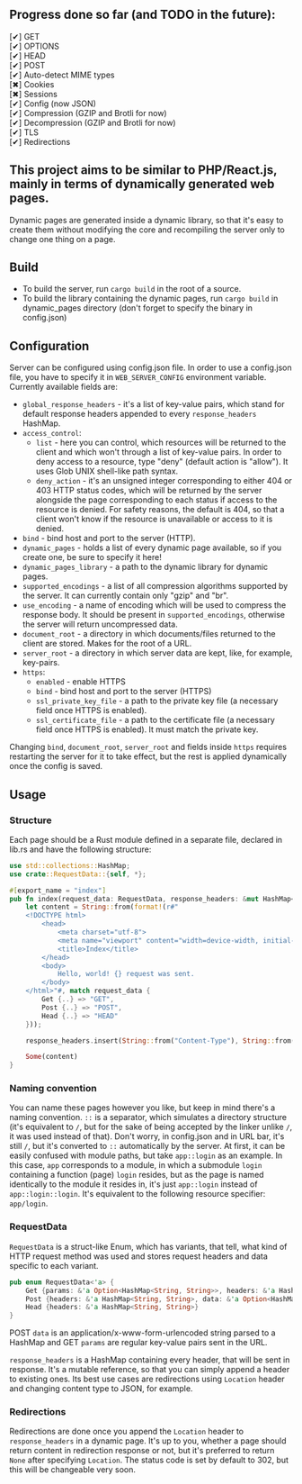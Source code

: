 ## Progress done so far (and TODO in the future):
[✔]   	GET<br>
[✔]   	OPTIONS<br>
[✔]   	HEAD<br>
[✔]   	POST<br>
[✔]	Auto-detect MIME types<br>
[✖]		Cookies<br>
[✖]		Sessions<br>
[✔]	Config (now JSON)<br>
[✔]     Compression (GZIP and Brotli for now)<br>
[✔]     Decompression (GZIP and Brotli for now)<br>
[✔]		TLS<br>
[✔]	Redirections<br>

## This project aims to be similar to PHP/React.js, mainly in terms of dynamically generated web pages.

Dynamic pages are generated inside a dynamic library, so that it's easy to create them without modifying
the core and recompiling the server only to change one thing on a page.

## Build

- To build the server, run `cargo build` in the root of a source.
- To build the library containing the dynamic pages, run `cargo build` in dynamic_pages directory (don't forget to specify the binary in config.json)

## Configuration

Server can be configured using config.json file. In order to use a config.json file, you have to specify it in `WEB_SERVER_CONFIG` environment variable. 
Currently available fields are:

- `global_response_headers` - it's a list of key-value pairs, which stand for default response headers appended to every
`response_headers` HashMap.
- `access_control`:
  * `list` - here you can control, which resources will be returned to the client and which won't through a list of key-value pairs. 
  In order to deny access to a resource, type "deny" (default action is "allow"). It uses Glob UNIX shell-like path syntax.
  * `deny_action` - it's an unsigned integer corresponding to either 404 or 403 HTTP status codes, which will be returned by the server alongside the 
  page corresponding to each status if access to the resource is denied. For safety reasons, the default is 404, so that a client won't
  know if the resource is unavailable or access to it is denied.
- `bind` - bind host and port to the server (HTTP).
- `dynamic_pages` - holds a list of every dynamic page available, so if you create one, be sure to specify it here!
- `dynamic_pages_library` - a path to the dynamic library for dynamic pages.
- `supported_encodings` - a list of all compression algorithms supported by the server. It can currently contain only "gzip" and "br".
- `use_encoding` - a name of encoding which will be used to compress the response body. It should be present in `supported_encodings`, otherwise the server will return uncompressed data.
- `document_root` - a directory in which documents/files returned to the client are stored. Makes for the root of a URL.
- `server_root` - a directory in which server data are kept, like, for example, key-pairs.
- `https`:
  * `enabled` - enable HTTPS
  * `bind` - bind host and port to the server (HTTPS)
  * `ssl_private_key_file` - a path to the private key file (a necessary field once HTTPS is enabled).
  * `ssl_certificate_file` - a path to the certificate file (a necessary field once HTTPS is enabled). It must match the private key.



Changing `bind`, `document_root`, `server_root` and fields inside `https` requires restarting the server for it to take effect, but the rest is applied dynamically once the config is saved.

## Usage

### Structure

Each page should be a Rust module defined in a separate file, declared in lib.rs and have the following structure:

```rust
use std::collections::HashMap;
use crate::RequestData::{self, *};

#[export_name = "index"]
pub fn index(request_data: RequestData, response_headers: &mut HashMap<String, String>) -> Option<String> {
    let content = String::from(format!(r#"
    <!DOCTYPE html>
        <head>
            <meta charset="utf-8">
            <meta name="viewport" content="width=device-width, initial-scale=1.0">
            <title>Index</title>
        </head>
        <body>
            Hello, world! {} request was sent.
        </body>
    </html>"#, match request_data {
        Get {..} => "GET",
        Post {..} => "POST",
        Head {..} => "HEAD"
    }));

    response_headers.insert(String::from("Content-Type"), String::from("text/html; charset=utf-8"));

    Some(content)
}
```

### Naming convention

You can name these pages however you like, but keep in mind there's a naming convention.
`::` is a separator, which simulates a directory structure (it's equivalent to `/`, but for the sake of being accepted by the linker
unlike `/`, it was used instead of that). Don't worry, in config.json and in URL bar, it's still `/`, but it's converted to `::` automatically
by the server. At first, it can be easily confused with module paths, but take `app::login` as an example. In this case, 
`app` corresponds to a module, in which a submodule `login` containing a function (page) `login` resides, but as the page is named identically
to the module it resides in, it's just `app::login` instead of `app::login::login`. It's equivalent to the following resource specifier: `app/login`.

### RequestData

`RequestData` is a struct-like Enum, which has variants, that tell, what kind of HTTP request method was used and stores
request headers and data specific to each variant.

```rust
pub enum RequestData<'a> {
    Get {params: &'a Option<HashMap<String, String>>, headers: &'a HashMap<String, String>},
    Post {headers: &'a HashMap<String, String>, data: &'a Option<HashMap<String, String>>},
    Head {headers: &'a HashMap<String, String>}
}
```

POST `data` is an application/x-www-form-urlencoded string parsed to a HashMap and GET
`params` are regular key-value pairs sent in the URL.

`response_headers` is a HashMap containing every header, that will be sent in response. It's a mutable reference,
so that you can simply append a header to existing ones. Its best use cases are redirections using `Location` header and
changing content type to JSON, for example.

### Redirections

Redirections are done once you append the `Location` header to `response_headers` in a dynamic page. 
It's up to you, whether a page should return content in redirection response or not, but it's preferred to 
return `None` after specifying `Location`. The status code is set by default to 302, but this will be changeable very soon.